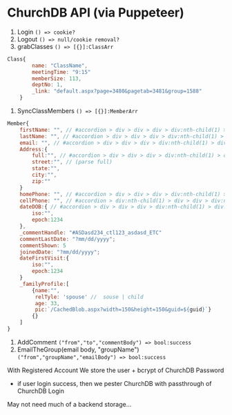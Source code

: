 # ChurchDB API (via Puppeteer)

1. Login `() => cookie?`
1. Logout `() => null/cookie removal?`
1. grabClasses `() => [{}]:ClassArr`

``` js
Class{
        name: "ClassName",
        meetingTime: "9:15"
        memberSize: 113,
        deptNo: 1,
        _link: "default.aspx?page=3480&pagetab=3481&group=1588"
    }
```

1. SyncClassMembers `() => [{}]:MemberArr`

``` js
Member{
    firstName: "", // #accordion > div > div > div > div:nth-child(1) > div.col-sm-9.col-md-10.xs-text-center > div.row-fluid.clearfix > div.col-sm-9.xs-text-center > h1 > span.first-word --innerText
    lastName: "", // #accordion > div > div > div > div:nth-child(1) > div.col-sm-9.col-md-10.xs-text-center > div.row-fluid.clearfix > div.col-sm-9.xs-text-center > h1 > span:nth-child(2) --innerText
    email: "", // #accordion > div > div > div > div:nth-child(1) > div.col-sm-9.col-md-10.xs-text-center > div.summary > div.col-sm-6.demographics > span:nth-child(1) -- outerText
    Address:{
        full:"", // #accordion > div > div > div > div:nth-child(1) > div.col-sm-9.col-md-10.xs-text-center > div.summary > div.col-sm-6.personcontact > ul > li > div > span --innerText
        street:"", // (parse full)
        state:"",
        city:"",
        zip:""
    }
    homePhone: "", // #accordion > div > div > div > div:nth-child(1) > div.col-sm-9.col-md-10.xs-text-center > div.summary > div.col-sm-6.demographics > ul > li:nth-child(1) > span -- innerText
    cellPhone: "", // #accordion > div:nth-child(1) > div > div > div:nth-child(1) > div.col-sm-9.col-md-10.xs-text-center > div.summary > div.col-sm-6.demographics > ul > li:nth-child(2) > span -- innerText
    dateDOB:{ // #accordion > div > div > div > div:nth-child(1) > div.col-sm-9.col-md-10.xs-text-center > div.summary > div.col-sm-6.demographics > span:nth-child(1) --innerText
        iso:"",
        epoch:1234
    },
    _commentHandle: "#ASDasd234_ctl123_asdasd_ETC"
    commentLastDate: "?mm/dd/yyyy";
    commentShown: 5
    joinedDate: "?mm/dd/yyyy";
    dateFirstVisit:{
        iso:"",
        epoch:1234
    }
    _familyProfile:[
        {name:"",
         relTyle: 'spouse' //  souse | child
         age: 33,
         pic:`/CachedBlob.aspx?width=150&height=150&guid=${guid}`}
        {}
    ]
}

```

1. AddComment `("from","to","commentBody") => bool:success`
1. EmailTheGroup(email body, "groupName") `("from","groupName","emailBody") => bool:success`

With Registered Account
We store the user + bcrypt of ChurchDB Password

- if user login success, then we pester ChurchDB with passthrough of ChurchDB Login

May not need much of a backend storage...